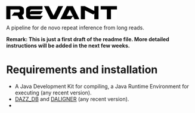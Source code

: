 <img align="center" src="./logo.png" width="297" height="35"/>

A pipeline for de novo repeat inference from long reads.

**Remark: This is just a first draft of the readme file. More detailed instructions will be added in the next few weeks.**


# Requirements and installation

* A Java Development Kit for compiling, a Java Runtime Environment for executing (any recent version).
* [DAZZ_DB](https://github.com/thegenemyers/DAZZ_DB) and [DALIGNER](https://github.com/thegenemyers/DALIGNER) (any recent version).
* 

